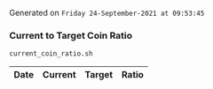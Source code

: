 Generated on `Friday 24-September-2021 at 09:53:45`

### Current to Target Coin Ratio
`current_coin_ratio.sh`

Date|Current|Target|Ratio
---|---|---|---

